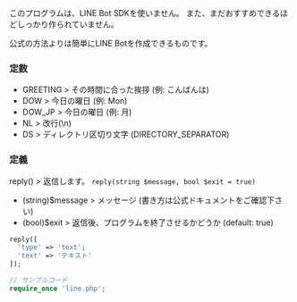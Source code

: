 このプログラムは、LINE Bot SDKを使いません。
また、まだおすすめできるほどしっかり作られていません。

公式の方法よりは簡単にLINE Botを作成できるものです。

### 定数
* GREETING > その時間に合った挨拶 (例: こんばんは)
* DOW > 今日の曜日 (例: Mon)
* DOW_JP > 今日の曜日 (例: 月)
* NL > 改行(\n)
* DS > ディレクトリ区切り文字 (DIRECTORY_SEPARATOR)

### 定義
reply() > 返信します。
`reply(string $message, bool $exit = true)`
- (string)$message > メッセージ (書き方は公式ドキュメントをご確認下さい)
- (bool)$exit > 返信後、プログラムを終了させるかどうか (default: true)

```php
reply([
  'type' => 'text';
  'text' => 'テキスト'
]);
```

```php
// サンプルコード
require_once 'line.php';


```
